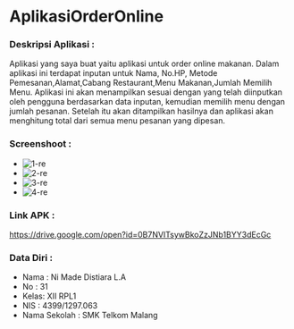 # AplikasiOrderOnline

### Deskripsi Aplikasi :

Aplikasi yang saya buat yaitu aplikasi untuk order online makanan. Dalam aplikasi ini terdapat inputan untuk Nama, No.HP, Metode Pemesanan,Alamat,Cabang Restaurant,Menu Makanan,Jumlah Memilih Menu. Aplikasi ini akan menampilkan sesuai dengan yang telah diinputkan oleh pengguna berdasarkan data inputan, kemudian memilih menu dengan jumlah pesanan. Setelah itu akan ditampilkan hasilnya dan aplikasi akan menghitung total dari semua menu pesanan yang dipesan.

### Screenshoot :

* ![1-re](https://cloud.githubusercontent.com/assets/22110622/20250730/72b0ae70-aa44-11e6-84e3-a54d11e1fd49.png)
* ![2-re](https://cloud.githubusercontent.com/assets/22110622/20250729/72ae8e42-aa44-11e6-837d-06ff0ed91d90.png)
* ![3-re](https://cloud.githubusercontent.com/assets/22110622/20250731/72b27f3e-aa44-11e6-820d-6ca4a0a60ab2.png)
* ![4-re](https://cloud.githubusercontent.com/assets/22110622/20250732/72ebcd34-aa44-11e6-86a1-ceab3c72326b.png)


### Link APK :

https://drive.google.com/open?id=0B7NVITsywBkoZzJNb1BYY3dEcGc


### Data Diri :

* Nama : Ni Made Distiara L.A
* No   : 31
* Kelas: XII RPL1
* NIS  : 4399/1297.063
* Nama Sekolah : SMK Telkom Malang
